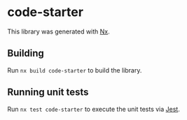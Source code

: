 # code-starter

This library was generated with [Nx](https://nx.dev).

## Building

Run `nx build code-starter` to build the library.

## Running unit tests

Run `nx test code-starter` to execute the unit tests via [Jest](https://jestjs.io).
